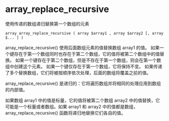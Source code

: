 # array\_replace\_recursive

使用传递的数组递归替换第一个数组的元素

```
array array_replace_recursive ( array $array1 , array $array2 [, array $... ] )
```

array\_replace\_recursive\(\) 使用后面数组元素的值替换数组 array1 的值。 如果一个键存在于第一个数组同时也存在于第二个数组，它的值将被第二个数组中的值替换。 如果一个键存在于第二个数组，但是不存在于第一个数组，则会在第一个数组中创建这个元素。 如果一个键仅存在于第一个数组，它将保持不变。 如果传递了多个替换数组，它们将被按顺序依次处理，后面的数组将覆盖之前的值。

array\_replace\_recursive\(\) 是递归的：它将遍历数组并将相同的处理应用到数组的内部值。

如果数组 array1 中的值是标量，它的值将被第二个数组 array2 中的值替换，它可能是一个标量或者数组。如果 array1 和 array2 中的值都是数组，array\_replace\_recursive\(\) 函数将递归地替换它们各自的值。





